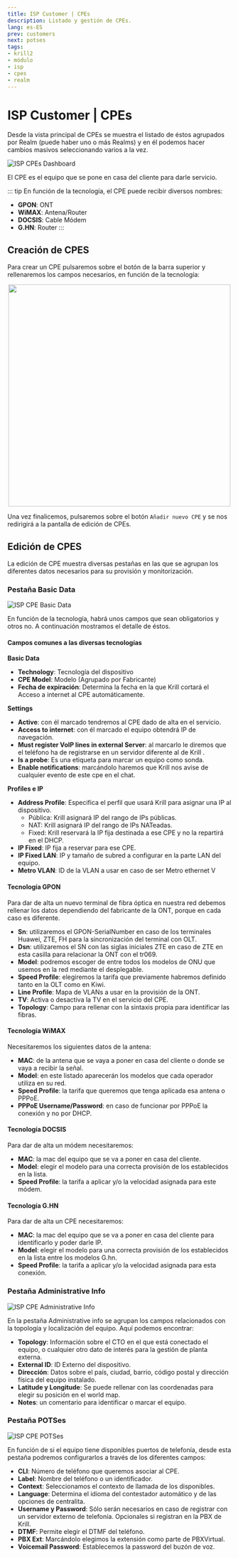 ```yaml
---
title: ISP Customer | CPEs
description: Listado y gestión de CPEs.
lang: es-ES
prev: customers
next: potses
tags:
- krill2
- módulo
- isp
- cpes
- realm
---
```

# ISP Customer | CPEs

Desde la vista principal de CPEs se muestra el listado de éstos agrupados por Realm (puede haber uno o más Realms) y en él podemos hacer cambios masivos seleccionando varios a la vez.

![ISP CPEs Dashboard](@images/krill2/isp-customer/0201.png)

El CPE es el equipo que se pone en casa del cliente para darle servicio.

::: tip
En función de la tecnología, el CPE puede recibir diversos nombres:

- **GPON**: ONT
- **WiMAX**: Antena/Router
- **DOCSIS**: Cable Módem
- **G.HN**: Router
:::

## Creación de CPES

Para crear un CPE pulsaremos sobre el botón de la barra superior y rellenaremos los campos necesarios, en función de la tecnología:

<p align="center"><img src="@images/krill2/isp-customer/0205.png" max-width=30% width=500;></p>

Una vez finalicemos, pulsaremos sobre el botón `Añadir nuevo CPE` y se nos redirigirá a la pantalla de edición de CPEs.

## Edición de CPES

La edición de CPE muestra diversas pestañas en las que se agrupan los diferentes datos necesarios para su provisión y monitorización.

### Pestaña Basic Data

![ISP CPE Basic Data](@images/krill2/isp-customer/0202.png)

En función de la tecnología, habrá unos campos que sean obligatorios y otros no. A continuación mostramos el detalle de éstos.

#### Campos comunes a las diversas tecnologías

**Basic Data**

- **Technology**: Tecnología del dispositivo
- **CPE Model**: Modelo (Agrupado por Fabricante)
- **Fecha de expiración**: Determina la fecha en la que Krill cortará el Acceso a internet al CPE automáticamente.

**Settings**

- **Active**: con él marcado tendremos al CPE dado de alta en el servicio.
- **Access to internet**: con él marcado el equipo obtendrá IP de navegación.
- **Must register VoIP lines in external Server**: al marcarlo le diremos que el teléfono ha de registrarse en un servidor diferente al de Krill .
- **Is a probe**: Es una etiqueta para marcar un equipo como sonda.
- **Enable notifications**: marcándolo haremos que Krill nos avise de cualquier evento de este cpe en el chat.

**Profiles e IP**

- **Address Profile**: Especifica el perfil que usará Krill para asignar una IP al dispositivo.
    * Pública: Krill asignará IP del rango de IPs públicas.
    * NAT: Krill asignará IP del rango de IPs NATeadas.
    * Fixed: Krill reservará la IP fija destinada a ese CPE y no la repartirá en el DHCP.
- **IP Fixed**: IP fija a reservar para ese CPE.
- **IP Fixed LAN**: IP y tamaño de subred a configurar en la parte LAN del equipo.
- **Metro VLAN**: ID de la VLAN a usar en caso de ser Metro ethernet V

#### Tecnología GPON

Para dar de alta un nuevo terminal de fibra óptica en nuestra red debemos rellenar los datos dependiendo  del  fabricante  de  la  ONT,  porque  en  cada  caso  es  diferente.

- **Sn**: utilizaremos el GPON-SerialNumber en caso de los terminales Huawei, ZTE, FH para la sincronización del terminal con OLT.
- **Dsn**: utilizaremos el SN con las siglas iniciales ZTE en caso de ZTE en esta casilla para relacionar la ONT con el tr069.
- **Model**: podremos escoger de entre todos los modelos de ONU que usemos en la red mediante el desplegable.
- **Speed Profile**: elegiremos la tarifa que previamente habremos definido tanto en la OLT como en Kiwi.
- **Line Profile**: Mapa de VLANs a usar en la provisión de la ONT.
- **TV**: Activa o desactiva la TV en el servicio del CPE.
- **Topology**: Campo para rellenar con la sintaxis propia para identificar las fibras.


#### Tecnología WiMAX

Necesitaremos los siguientes datos de la antena:

- **MAC**: de la antena que se vaya a poner en casa del cliente o donde se vaya a recibir la señal.
- **Model**: en este listado aparecerán los modelos que cada operador utiliza en su red.
- **Speed Profile**: la tarifa que queremos que tenga aplicada esa antena o PPPoE.
- **PPPoE Username/Password**: en caso de funcionar por PPPoE la conexión y no por DHCP.

#### Tecnología DOCSIS

Para dar de alta un módem necesitaremos:

- **MAC**: la mac del equipo que se va a poner en casa del cliente.
- **Model**: elegir el modelo para una correcta provisión de los establecidos en la lista.
- **Speed Profile**: la tarifa a aplicar y/o la velocidad asignada para este módem.

#### Tecnología G.HN

Para dar de alta un CPE necesitaremos:

- **MAC**: la mac del equipo que se va a poner en casa del cliente para identificarlo y poder darle IP.
- **Model**: elegir el modelo para una correcta provisión de los establecidos en la lista entre los modelos G.hn.
- **Speed Profile**: la tarifa a aplicar y/o la velocidad asignada para esta conexión.

### Pestaña Administrative Info

![ISP CPE Administrative Info](@images/krill2/isp-customer/0203.png)

En la pestaña Administrative info se agrupan los campos relacionados con la topología y localización del equipo. Aquí podemos encontrar:

- **Topology**: Información sobre el CTO en el que está conectado el equipo, o cualquier otro dato de interés para la gestión de planta externa.
- **External ID**: ID Externo del dispositivo.
- **Dirección**: Datos sobre el país, ciudad, barrio, código postal y dirección física del equipo instalado.
- **Latitude y Longitude**: Se puede rellenar con las coordenadas para elegir su posición en el world map.
- **Notes**: un comentario para identificar o marcar el equipo.

### Pestaña POTSes

![ISP CPE POTSes](@images/krill2/isp-customer/0204.png)

En función de si el equipo tiene disponibles puertos de telefonía, desde esta pestaña podremos configurarlos a través de los diferentes campos:

- **CLI**: Número de teléfono que queremos asociar al CPE.
- **Label**: Nombre del teléfono o un identificador.
- **Context**: Seleccionamos el contexto de llamada de los disponibles.
- **Language**: Determina el idioma del contestador automático y de las opciones de centralita.
- **Username y Password**: Sólo serán necesarios en caso de registrar con un servidor externo de telefonía. Opcionales si registran en la PBX de Krill.
- **DTMF**: Permite elegir el DTMF del teléfono.
- **PBX Ext**: Marcándolo elegimos la extensión como parte de PBXVirtual.
- **Voicemail Password**: Establecemos la password del buzón de voz.
